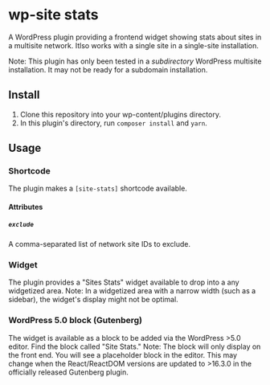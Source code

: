 # wp-site stats

A WordPress plugin providing a frontend widget showing stats about sites in a multisite network. Itlso works with a single site in a single-site installation. 

Note: This plugin has only been tested in a *subdirectory* WordPress multisite installation. It may not be ready for a subdomain installation.

## Install

1. Clone this repository into your wp-content/plugins directory.
2. In this plugin's directory, run `composer install` and `yarn`.

## Usage

### Shortcode

The plugin makes a `[site-stats]` shortcode available.

#### Attributes

##### `exclude`

A comma-separated list of network site IDs to exclude.

### Widget

The plugin provides a "Sites Stats" widget available to drop into a any widgetized area. Note: In a widgetized area with a narrow width (such as a sidebar), the widget's display might not be optimal.

### WordPress 5.0 block (Gutenberg)

The widget is available as a block to be added via the WordPress >5.0 editor. Find the block called "Site Stats." Note: The block will only display on the front end. You will see a placeholder block in the editor. This may change when the React/ReactDOM versions are updated to >16.3.0 in the officially released Gutenberg plugin.
